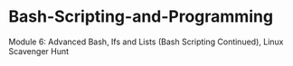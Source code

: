 # Bash-Scripting-and-Programming
Module 6: Advanced Bash, Ifs and Lists (Bash Scripting Continued), Linux Scavenger Hunt
